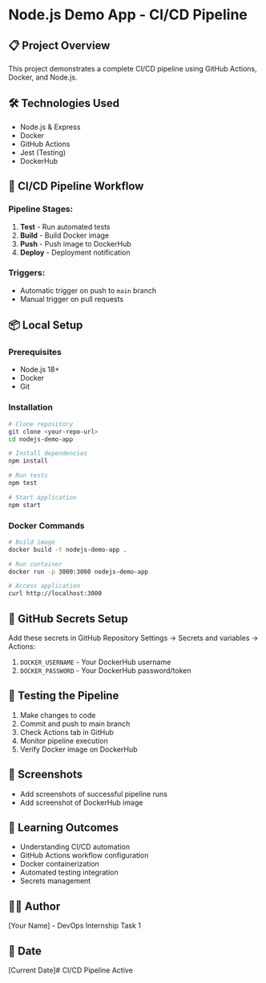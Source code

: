# Node.js Demo App - CI/CD Pipeline

## 📋 Project Overview
This project demonstrates a complete CI/CD pipeline using GitHub Actions, Docker, and Node.js.

## 🛠️ Technologies Used
- Node.js & Express
- Docker
- GitHub Actions
- Jest (Testing)
- DockerHub

## 🚀 CI/CD Pipeline Workflow

### Pipeline Stages:
1. **Test** - Run automated tests
2. **Build** - Build Docker image
3. **Push** - Push image to DockerHub
4. **Deploy** - Deployment notification

### Triggers:
- Automatic trigger on push to `main` branch
- Manual trigger on pull requests

## 📦 Local Setup

### Prerequisites
- Node.js 18+
- Docker
- Git

### Installation
```bash
# Clone repository
git clone <your-repo-url>
cd nodejs-demo-app

# Install dependencies
npm install

# Run tests
npm test

# Start application
npm start
```

### Docker Commands
```bash
# Build image
docker build -t nodejs-demo-app .

# Run container
docker run -p 3000:3000 nodejs-demo-app

# Access application
curl http://localhost:3000
```

## 🔐 GitHub Secrets Setup

Add these secrets in GitHub Repository Settings → Secrets and variables → Actions:

1. `DOCKER_USERNAME` - Your DockerHub username
2. `DOCKER_PASSWORD` - Your DockerHub password/token

## 🧪 Testing the Pipeline

1. Make changes to code
2. Commit and push to main branch
3. Check Actions tab in GitHub
4. Monitor pipeline execution
5. Verify Docker image on DockerHub

## 📸 Screenshots
- Add screenshots of successful pipeline runs
- Add screenshot of DockerHub image

## 🎯 Learning Outcomes
- Understanding CI/CD automation
- GitHub Actions workflow configuration
- Docker containerization
- Automated testing integration
- Secrets management

## 👨‍💻 Author
[Your Name] - DevOps Internship Task 1

## 📅 Date
[Current Date]# CI/CD Pipeline Active
